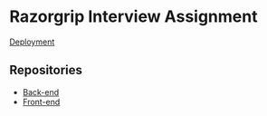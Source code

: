 # Razorgrip Interview Assignment

[Deployment](https://razorgrip-interview-assignment.herokuapp.com/)

## Repositories

- [Back-end](https://github.com/judahdonkor-incubator/razorgrip-interview-assignment-express)
- [Front-end](https://github.com/judahdonkor-incubator/razorgrip-interview-assignment-react)
